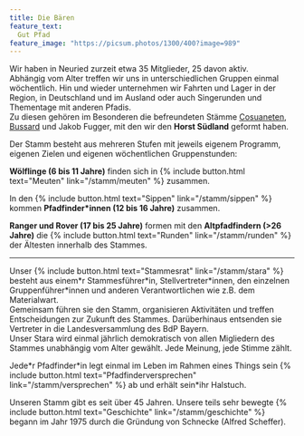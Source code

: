 ```yaml
---
title: Die Bären
feature_text:
  Gut Pfad
feature_image: "https://picsum.photos/1300/400?image=989"
---
```


Wir haben in Neuried zurzeit etwa 35 Mitglieder, 25 davon aktiv.  
Abhängig vom Alter treffen wir uns in unterschiedlichen Gruppen einmal wöchentlich. Hin und wieder unternehmen wir Fahrten und Lager in der Region, in Deutschland und im Ausland oder auch Singerunden und Thementage mit anderen Pfadis.  
Zu diesen gehören im Besonderen die befreundeten Stämme [Cosuaneten](cosuaneten.de/), [Bussard](stammbussard-germering.de/) und Jakob Fugger, mit den wir den **Horst Südland** geformt haben.

Der Stamm besteht aus mehreren Stufen mit jeweils eigenem Programm, eigenen Zielen und eigenen wöchentlichen Gruppenstunden:

**Wölflinge (6 bis 11 Jahre)** finden sich in {% include button.html text="Meuten" link="/stamm/meuten" %} zusammen.

In den {% include button.html text="Sippen" link="/stamm/sippen" %} kommen **Pfadfinder\*innen (12 bis 16 Jahre)** zusammen.

**Ranger und Rover (17 bis 25 Jahre)** formen mit den **Altpfadfindern (>26 Jahre)** die {% include button.html text="Runden" link="/stamm/runden" %} der Ältesten innerhalb des Stammes.

***

Unser {% include button.html text="Stammesrat" link="/stamm/stara" %} besteht aus einem*r Stammesführer\*in, Stellvertreter\*innen, den einzelnen Gruppenführer\*innen und anderen Verantwortlichen wie z.B. dem Materialwart.  
Gemeinsam führen sie den Stamm, organisieren Aktivitäten und treffen Entscheidungen zur Zukunft des Stammes. Darüberhinaus entsenden sie Vertreter in die Landesversammlung des BdP Bayern.  
Unser Stara wird einmal jährlich demokratisch von allen Migliedern des Stammes unabhängig vom Alter gewählt. Jede Meinung, jede Stimme zählt.

Jede\*r Pfadfinder\*in legt einmal im Leben im Rahmen eines Things sein {% include button.html text="Pfadfinderversprechen" link="/stamm/versprechen" %} ab und erhält sein*ihr Halstuch.

Unseren Stamm gibt es seit über 45 Jahren. Unsere teils sehr bewegte {% include button.html text="Geschichte" link="/stamm/geschichte" %} begann im Jahr 1975 durch die Gründung von Schnecke (Alfred Scheffer).
